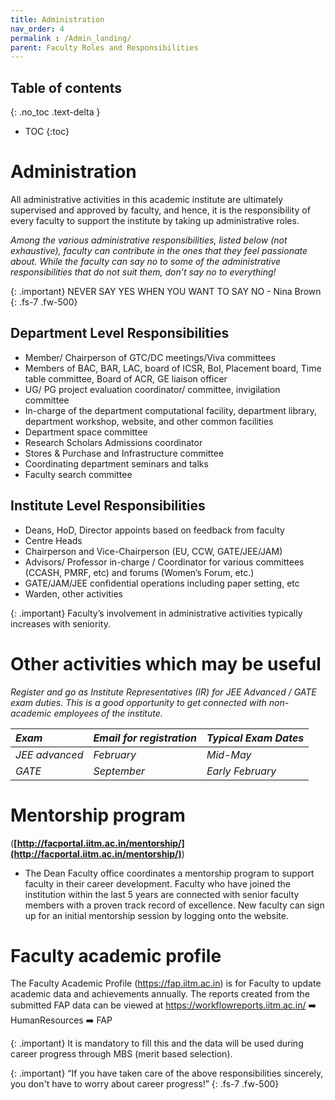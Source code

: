```yaml
---
title: Administration
nav_order: 4
permalink : /Admin_landing/
parent: Faculty Roles and Responsibilities
---
```


## Table of contents
{: .no_toc .text-delta } 
* TOC
{:toc}

# Administration

All administrative activities in this academic institute are ultimately supervised and approved by faculty, and hence, it is the responsibility of every faculty to support the institute by taking up administrative roles. 

*Among the various administrative responsibilities, listed below (not exhaustive), faculty can contribute in the ones that they feel passionate about. While the faculty can say no to some of the administrative responsibilities that do not suit them, don’t say no to everything!* 


{: .important}
NEVER SAY YES WHEN YOU WANT TO SAY NO - Nina Brown
{: .fs-7 .fw-500}


## Department Level Responsibilities
* Member/ Chairperson of GTC/DC meetings/Viva committees  
* Members of BAC, BAR, LAC, board of ICSR, BoI, Placement board, Time table committee, Board of ACR, GE liaison officer
* UG/ PG project evaluation coordinator/ committee, invigilation committee  
* In-charge of the department computational facility, department library, department workshop, website, and other common facilities
* Department space committee  
* Research Scholars Admissions coordinator  
* Stores & Purchase and Infrastructure committee  
* Coordinating department seminars and talks  
* Faculty search committee 

## Institute Level Responsibilities

* Deans, HoD, Director appoints based on feedback from faculty  
* Centre Heads  
* Chairperson and Vice-Chairperson (EU, CCW, GATE/JEE/JAM)  
* Advisors/ Professor in-charge / Coordinator for various committees (CCASH, PMRF, etc) and forums (Women’s Forum, etc.)  
* GATE/JAM/JEE confidential operations including paper setting, etc  
* Warden, other activities

{: .important}
Faculty’s involvement in administrative activities typically increases with seniority. 

# Other activities which may be useful
*Register and go as Institute Representatives (IR) for JEE Advanced / GATE exam duties. This is a good opportunity to get connected with non-academic employees of the institute.* 

| *Exam* | *Email for registration* | *Typical Exam Dates* |
| :---- | :---- | :---- |
| *JEE advanced* | *February* | *Mid-May* |
| *GATE* | *September* | *Early February* |

# Mentorship program 
(**[http://facportal.iitm.ac.in/mentorship/](http://facportal.iitm.ac.in/mentorship/)**)
* The Dean Faculty office coordinates a mentorship program to support faculty in their career development. Faculty who have joined the institution within the last 5 years are connected with senior faculty members with a proven track record of excellence. New faculty can sign up for an initial mentorship session by logging onto the website.   
   	  
# Faculty academic profile 

The Faculty Academic Profile (https://fap.iitm.ac.in) is for Faculty to update academic data and achievements annually. 
The reports created from the submitted FAP data can be viewed at https://workflowreports.iitm.ac.in/ :arrow_right: HumanResources :arrow_right: FAP

{: .important}
It is mandatory to fill this and the data will be used during career progress through MBS (merit based selection).

{: .important}
“If you have taken care of the above responsibilities sincerely, you don't have to worry about career progress!”
{: .fs-7 .fw-500}

